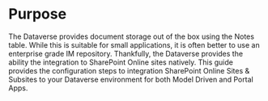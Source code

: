 # Purpose

The Dataverse provides document storage out of the box using the Notes table. While this is suitable for small applications, it is often better to use an enterprise grade IM repository. Thankfully, the Dataverse provides the ability the integration to SharePoint Online sites natively. This guide provides the configuration steps to integration SharePoint Online Sites & Subsites to your Dataverse environment for both Model Driven and Portal Apps.